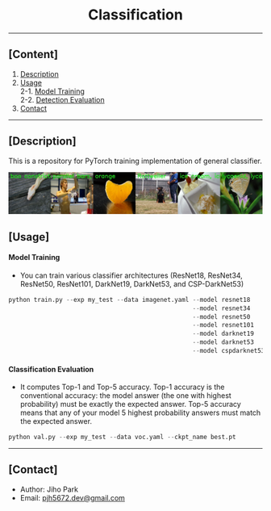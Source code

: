 # <div align="center">Classification</div>

---

## [Content]
1. [Description](#description)   
2. [Usage](#usage)  
2-1. [Model Training](#model-training)  
2-2. [Detection Evaluation](#detection-evaluation)  
3. [Contact](#contact)   

---

## [Description]

This is a repository for PyTorch training implementation of general classifier.    

![result](./asset/data.jpg)


## [Usage]


#### Model Training 

 - You can train various classifier architectures (ResNet18, ResNet34, ResNet50, ResNet101, DarkNet19, DarkNet53, and CSP-DarkNet53) 
 
```python
python train.py --exp my_test --data imagenet.yaml --model resnet18
                                                   --model resnet34
                                                   --model resnet50
                                                   --model resnet101
                                                   --model darknet19
                                                   --model darknet53
                                                   --model cspdarknet53 --width_multiple 1.0 --depth_multiple 1.0
```


#### Classification Evaluation

 - It computes Top-1 and Top-5 accuracy. Top-1 accuracy is the conventional accuracy: the model answer (the one with highest probability) must be exactly the expected answer. Top-5 accuracy means that any of your model 5 highest probability answers must match the expected answer.

```python
python val.py --exp my_test --data voc.yaml --ckpt_name best.pt
```


---
## [Contact]
- Author: Jiho Park  
- Email: pjh5672.dev@gmail.com  